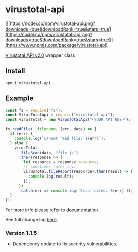 # virustotal-api

[![https://nodei.co/npm/virustotal-api.png?downloads=true&downloadRank=true&stars=true](https://nodei.co/npm/virustotal-api.png?downloads=true&downloadRank=true&stars=true)](https://www.npmjs.com/package/virustotal-api)

[Virustotal API v2.0](https://developers.virustotal.com/v2.0/reference) wrapper class

## Install

```shell
npm i virustotal-api
```

## Example

```javascript
const fs = require("fs");
const VirusTotalApi = require("virustotal-api");
const virusTotal = new VirusTotalApi("<YOUR API KEY>");

fs.readFile(__filename, (err, data) => {
  if (err) {
    console.log(`Cannot read file. ${err}`);
  } else {
    virusTotal
      .fileScan(data, "file.js")
      .then(response => {
        let resource = response.resource;
        // sometimes later try:
        virusTotal.fileReport(resource).then(result => {
          console.log(result);
        });
      })
      .catch(err => console.log(`Scan failed. ${err}`));
  }
});
```

For more info please refer to [documentation](./docs/virus-total.md)

See full change log [here](CHANGELOG.md).

### Version 1.1.5

- Dependency update to fix security vulnerabilities.